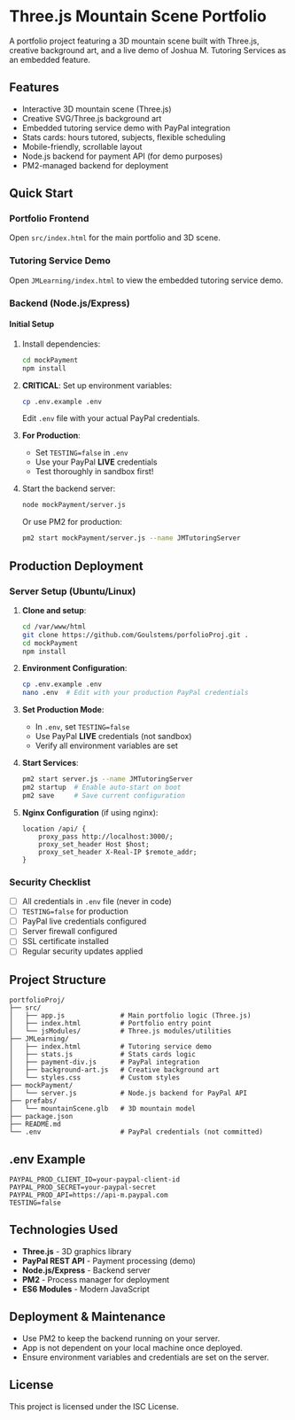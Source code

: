 # Three.js Mountain Scene Portfolio

A portfolio project featuring a 3D mountain scene built with Three.js, creative background art, and a live demo of Joshua M. Tutoring Services as an embedded feature.

## Features

- Interactive 3D mountain scene (Three.js)
- Creative SVG/Three.js background art
- Embedded tutoring service demo with PayPal integration
- Stats cards: hours tutored, subjects, flexible scheduling
- Mobile-friendly, scrollable layout
- Node.js backend for payment API (for demo purposes)
- PM2-managed backend for deployment

## Quick Start

### Portfolio Frontend
Open `src/index.html` for the main portfolio and 3D scene.

### Tutoring Service Demo
Open `JMLearning/index.html` to view the embedded tutoring service demo.

### Backend (Node.js/Express)

#### Initial Setup
1. Install dependencies:
   ```bash
   cd mockPayment
   npm install
   ```

2. **CRITICAL**: Set up environment variables:
   ```bash
   cp .env.example .env
   ```
   Edit `.env` file with your actual PayPal credentials.

3. **For Production**: 
   - Set `TESTING=false` in `.env`
   - Use your PayPal **LIVE** credentials
   - Test thoroughly in sandbox first!

4. Start the backend server:
   ```bash
   node mockPayment/server.js
   ```
   Or use PM2 for production:
   ```bash
   pm2 start mockPayment/server.js --name JMTutoringServer
   ```

## Production Deployment

### Server Setup (Ubuntu/Linux)
1. **Clone and setup**:
   ```bash
   cd /var/www/html
   git clone https://github.com/Goulstems/porfolioProj.git .
   cd mockPayment
   npm install
   ```

2. **Environment Configuration**:
   ```bash
   cp .env.example .env
   nano .env  # Edit with your production PayPal credentials
   ```

3. **Set Production Mode**:
   - In `.env`, set `TESTING=false`
   - Use PayPal **LIVE** credentials (not sandbox)
   - Verify all environment variables are set

4. **Start Services**:
   ```bash
   pm2 start server.js --name JMTutoringServer
   pm2 startup  # Enable auto-start on boot
   pm2 save     # Save current configuration
   ```

5. **Nginx Configuration** (if using nginx):
   ```nginx
   location /api/ {
       proxy_pass http://localhost:3000/;
       proxy_set_header Host $host;
       proxy_set_header X-Real-IP $remote_addr;
   }
   ```

### Security Checklist
- [ ] All credentials in `.env` file (never in code)
- [ ] `TESTING=false` for production
- [ ] PayPal live credentials configured
- [ ] Server firewall configured
- [ ] SSL certificate installed
- [ ] Regular security updates applied

## Project Structure

```
portfolioProj/
├── src/
│   ├── app.js              # Main portfolio logic (Three.js)
│   ├── index.html          # Portfolio entry point
│   └── jsModules/          # Three.js modules/utilities
├── JMLearning/
│   ├── index.html          # Tutoring service demo
│   ├── stats.js            # Stats cards logic
│   ├── payment-div.js      # PayPal integration
│   ├── background-art.js   # Creative background art
│   └── styles.css          # Custom styles
├── mockPayment/
│   └── server.js           # Node.js backend for PayPal API
├── prefabs/
│   └── mountainScene.glb   # 3D mountain model
├── package.json
├── README.md
└── .env                    # PayPal credentials (not committed)
```

## .env Example
```
PAYPAL_PROD_CLIENT_ID=your-paypal-client-id
PAYPAL_PROD_SECRET=your-paypal-secret
PAYPAL_PROD_API=https://api-m.paypal.com
TESTING=false
```

## Technologies Used

- **Three.js** - 3D graphics library
- **PayPal REST API** - Payment processing (demo)
- **Node.js/Express** - Backend server
- **PM2** - Process manager for deployment
- **ES6 Modules** - Modern JavaScript

## Deployment & Maintenance
- Use PM2 to keep the backend running on your server.
- App is not dependent on your local machine once deployed.
- Ensure environment variables and credentials are set on the server.

## License

This project is licensed under the ISC License.
